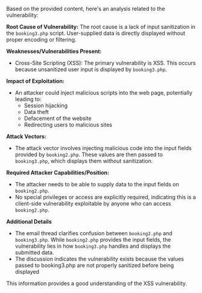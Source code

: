 Based on the provided content, here's an analysis related to the vulnerability:

**Root Cause of Vulnerability:**
The root cause is a lack of input sanitization in the `booking3.php` script. User-supplied data is directly displayed without proper encoding or filtering.

**Weaknesses/Vulnerabilities Present:**
- Cross-Site Scripting (XSS): The primary vulnerability is XSS. This occurs because unsanitized user input is displayed by `booking3.php`.

**Impact of Exploitation:**
- An attacker could inject malicious scripts into the web page, potentially leading to:
    - Session hijacking
    - Data theft
    - Defacement of the website
    - Redirecting users to malicious sites

**Attack Vectors:**
- The attack vector involves injecting malicious code into the input fields provided by `booking2.php`. These values are then passed to `booking3.php`, which displays them without sanitization.

**Required Attacker Capabilities/Position:**
- The attacker needs to be able to supply data to the input fields on `booking2.php`.
- No special privileges or access are explicitly required, indicating this is a client-side vulnerability exploitable by anyone who can access `booking2.php`.

**Additional Details**
- The email thread clarifies confusion between `booking2.php` and `booking3.php`. While `booking2.php` provides the input fields, the vulnerability lies in how `booking3.php` handles and displays the submitted data.
- The discussion indicates the vulnerability exists because the values passed to booking3.php are not properly sanitized before being displayed

This information provides a good understanding of the XSS vulnerability.
